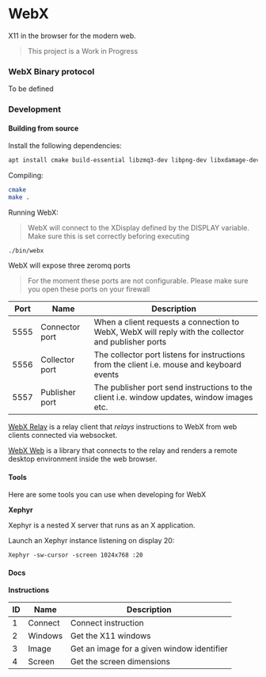 # WebX

X11 in the browser for the modern web.

> This project is a Work in Progress

### WebX Binary protocol

To be defined

### Development

#### Building from source

Install the following dependencies:

```bash
apt install cmake build-essential libzmq3-dev libpng-dev libxdamage-dev libxrender-dev libxext-dev
```

Compiling:

```bash
cmake
make .
```

Running WebX:

> WebX will connect to the XDisplay defined by the DISPLAY variable. Make sure this is set correctly beforing executing

```
./bin/webx
```
WebX will expose three zeromq ports

> For the moment these ports are not configurable. Please make sure you open these ports on your firewall


| Port | Name           | Description                                                                                         |
|------|----------------|-----------------------------------------------------------------------------------------------------|
| 5555 | Connector port | When a client requests a connection to WebX,  WebX will reply with the collector and publisher ports |
| 5556 | Collector port | The collector port listens for instructions from the client i.e. mouse and keyboard events          |
| 5557 | Publisher port | The publisher port send instructions to the client i.e. window updates, window images etc.          |

[WebX Relay](https://code.ill.fr/panosc/data-analysis-services/webx-relay) is a relay client that *relays* instructions to WebX from web clients connected via websocket.


[WebX Web](https://code.ill.fr/panosc/data-analysis-services/webx-web) is a library that connects to the relay and renders a remote desktop environment inside the web browser.


#### Tools

Here are some tools you can use when developing for WebX

**Xephyr**

Xephyr is a nested X server that runs as an X application.


Launch an Xephyr instance listening on display 20:

```
Xephyr -sw-cursor -screen 1024x768 :20
```

#### Docs

**Instructions**

| ID | Name    | Description                                |
|----|---------|--------------------------------------------|
| 1  | Connect | Connect instruction                        |
| 2  | Windows | Get the X11 windows                        |
| 3  | Image   | Get an image for a given window identifier |
| 4  | Screen  | Get the screen dimensions                  |